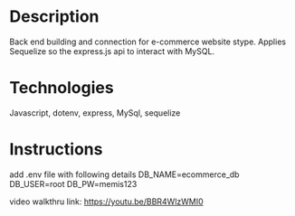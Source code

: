 # Description 
Back end building and connection for e-commerce website stype. Applies Sequelize so the express.js api to interact with MySQL. 

# Technologies 
Javascript, dotenv, express, MySql, sequelize 

# Instructions 
add .env file with following details 
DB_NAME=ecommerce_db
DB_USER=root 
DB_PW=memis123

video walkthru link: https://youtu.be/BBR4WlzWMI0
